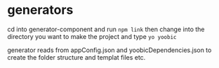 # generators

cd into generator-component and run `npm link` then change into the directory you want to make the project and type `yo yoobic`

generator reads from appConfig.json and yoobicDependencies.json to create the folder structure and templat files etc.
